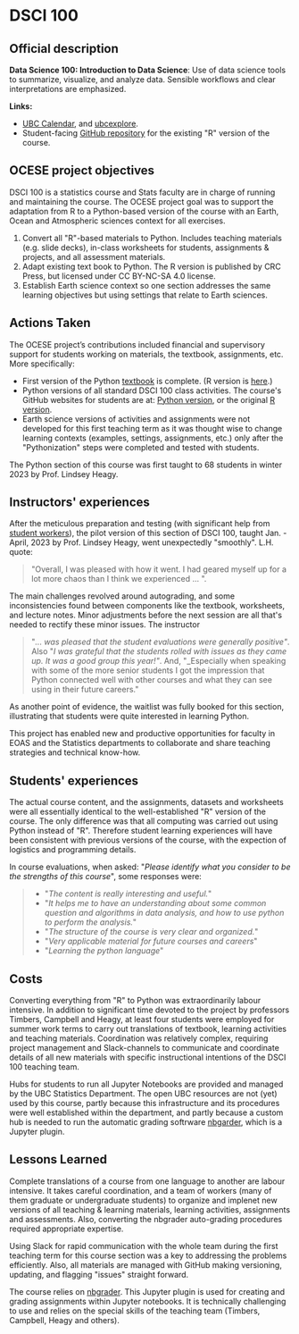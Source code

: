 # DSCI 100

## Official description

**Data Science 100: Introduction to Data Science**: Use of data science tools to summarize, visualize, and analyze data. Sensible workflows and clear interpretations are emphasized.

**Links:**
* [UBC Calendar](https://courses.students.ubc.ca/cs/courseschedule?pname=subjarea&tname=subj-course&dept=DSCI&course=100),
and [ubcexplore](https://ubcexplorer.io/course/DSCI/100).
* Student-facing [GitHub repository](https://github.com/ubc-dsci/dsci-100-student) for the existing "R" version of the course.

## OCESE project objectives

DSCI 100 is a statistics course and Stats faculty are in charge of running and maintaining the course. The OCESE project goal was to support the adaptation from R to a Python-based version of the course with an Earth, Ocean and Atmospheric sciences context for all exercises.

1. Convert all "R"-based materials to Python. Includes teaching materials (e.g. slide decks), in-class worksheets for students, assignments & projects, and all assessment materials.
2. Adapt existing text book to Python. The R version is published by CRC Press, but licensed under CC BY-NC-SA 4.0 license.
3. Establish Earth science context so one section addresses the same learning objectives but using settings that relate to Earth sciences.

## Actions Taken

The OCESE project’s contributions included financial and supervisory support for students working on materials, the textbook, assignments, etc. More specifically:

* First version of the Python [textbook](https://python.datasciencebook.ca/index.html) is complete. (R version is [here](https://datasciencebook.ca/).)
* Python versions of all standard DSCI 100 class activities. The course's GitHub websites for students are at: [Python version](https://github.com/UBC-DSCI/dsci-100-student-python), or the original [R version](https://github.com/UBC-DSCI/dsci-100-student).
* Earth science versions of activities and assignments were not developed for this first teaching term as it was thought wise to change learning contexts (examples, settings, assignments, etc.) only after the "Pythonization" steps were completed and tested with students.

The Python section of this course was first taught to 68 students in winter 2023 by Prof. Lindsey Heagy.

## Instructors' experiences

After the meticulous preparation and testing (with significant help from [student workers](project-outline.md)), the pilot version of this section of DSCI 100, taught Jan. - April, 2023 by Prof. Lindsey Heagy, went unexpectedly "smoothly". L.H. quote: 
> "Overall, I was pleased with how it went. I had geared myself up for a lot more chaos than I think we experienced ... ".

The main challenges revolved around autograding, and some inconsistencies found between components like the textbook, worksheets, and lecture notes. Minor adjustments before the next session are all that's needed to rectify these minor issues. The instructor 

> "_... was pleased that the student evaluations were generally positive"_. Also "_I was grateful that the students rolled with issues as they came up. It was a good group this year!"_. And, "_Especially when speaking with some of the more senior students I got the impression that Python connected well with other courses and what they can see using in their future careers."

As another point of evidence, the waitlist was fully booked for this section, illustrating that students were quite interested in learning Python.

This project has enabled new and productive opportunities for faculty in EOAS and the Statistics departments to collaborate and share teaching strategies and technical know-how.

## Students' experiences

The actual course content, and the assignments, datasets and worksheets were all essentially identical to the well-established "R" version of the course. The only difference was that all computing was carried out using Python instead of "R". Therefore student learning experiences will have been consistent with previous versions of the course, with the expection of logistics and programming details.

In course evaluations, when asked: "_Please identify what you consider to be the strengths of this course_", some responses were:

> * "_The content is really interesting and useful._"
> * "_It helps me to have an understanding about some common question and algorithms in data analysis, and how to use python to perform the analysis._"
> * "_The structure of the course is very clear and organized._"
> * "_Very applicable material for future courses and careers_"
> * "_Learning the python language_"

## Costs

Converting everything from "R" to Python was extraordinarily labour intensive. In addition to significant time devoted to the project by professors Timbers, Campbell and Heagy, at least four students were employed for summer work terms to carry out translations of textbook, learning activities and teaching materials. Coordination was relatively complex, requiring project management and Slack-channels to communicate and coordinate details of all new materials with specific instructional intentions of the DSCI 100 teaching team.

Hubs for students to run all Jupyter Notebooks are provided and managed by the UBC Statistics Department. The open UBC resources are not (yet) used by this course, partly because this infrastructure and its procedures were well established within the department, and partly because a custom hub is needed to run the automatic grading softrware [nbgarder](https://github.com/jupyter/nbgrader), which is a Jupyter plugin.

## Lessons Learned

Complete translations of a course from one language to another are labour intensive. It takes careful coordination, and a team of workers (many of them graduate or undergraduate students) to organize and implenet new versions of all teaching & learning materials, learning activities, assignments and assessments. Also, converting the nbgrader auto-grading procedures required appropriate expertise.

Using Slack for rapid communication with the whole team during the first teaching term for this course section was a key to addressing the problems efficiently. Also, all materials are managed with GitHub making versioning, updating, and flagging "issues" straight forward.

The course relies on [nbgrader](https://blog.jupyter.org/upgrading-nbgrader-99c56ae56c47). This Jupyter plugin is used for creating and grading assignments within Jupyter notebooks. It is technically challenging to use and relies on the special skills of the teaching team (Timbers, Campbell, Heagy and others).